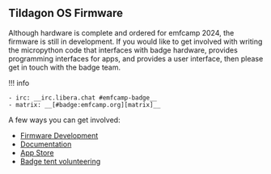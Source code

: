 ## Tildagon OS Firmware

Although hardware is complete and ordered for emfcamp 2024, the firmware is
still in development. If you would like to get involved with writing the
micropython code that interfaces with badge hardware, provides programming
interfaces for apps, and provides a user interface, then please get in touch
with the badge team.

!!! info

    - irc: __irc.libera.chat #emfcamp-badge__
    - matrix: __[#badge:emfcamp.org][matrix]__

A few ways you can get involved:

<div class="grid cards" markdown>

- [Firmware Development][badge-2024-software]
- [Documentation][badge-2024-documentation]
- [App Store][badge-2024-app-store]
- [Badge tent volunteering][badge-tent-volunteering]

</div>

[badge-2024-software]: https://www.github.com/emfcamp/badge-2024-software
[badge-2024-documentation]: https://www.github.com/emfcamp/badge-2024-documentation
[badge-2024-app-store]: https://www.github.com/emfcamp/badge-2024-app-store
[badge-tent-volunteering]: ./badge-tent-volunteering.md
